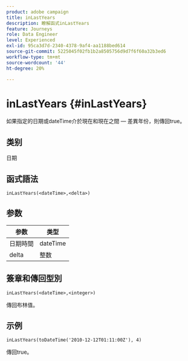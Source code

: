 ```yaml
---
product: adobe campaign
title: inLastYears
description: 瞭解函式inLastYears
feature: Journeys
role: Data Engineer
level: Experienced
exl-id: 95ca3d7d-2340-4378-9af4-aa1188bed614
source-git-commit: 5225045f02fb1b2a8505756d9d7f6f60a32b3ed6
workflow-type: tm+mt
source-wordcount: '44'
ht-degree: 20%

---
```


# inLastYears {#inLastYears}

如果指定的日期或dateTime介於現在和現在之間 — 差異年份，則傳回true。

## 类别

日期

## 函式語法

`inLastYears(<dateTime>,<delta>)`

## 参数

| 参数 | 类型 |
|-----------|------------------|
| 日期時間 | dateTime |
| delta | 整数 |

## 簽章和傳回型別

`inLastYears(<dateTime>,<integer>)`

傳回布林值。

## 示例

`inLastYears(toDateTime('2010-12-12T01:11:00Z'), 4)`

傳回true。
